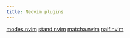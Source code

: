 ```yaml
---
title: Neovim plugins
---
```


[modes.nvim](https://github.com/mvllow/modes.nvim)
[stand.nvim](https://github.com/mvllow/stand.nvim)
[matcha.nvim](https://github.com/mvllow/matcha.nvim)
[naif.nvim](https://github.com/mvllow/naif.nvim)
